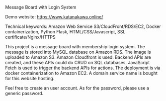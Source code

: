 Message Board with Login System <br>

Demo website: https://www.katanakawa.online/  <br>

Technical keywords: Amazon Web Service S3/CloudFront/RDS/EC2, Docker containerization, Python Flask, HTML/CSS/Javascript, SSL certificate/Nginx/HTTPS

This project is a message board with membership login system. The message is stored into MySQL database on Amazon RDS. The image is uploaded to Amazon S3. Amazon Cloudfront is used. Backend APIs are created, and these APIs could do CRUD on SQL databases. JavaScript Fetch is used to trigger the backend APIs for actions. The deployment is via docker containerization to Amazon EC2. A domain service name is bought for this website hosting. <br>

Feel free to create an user account. As for the password, please use a generic password. <br>

